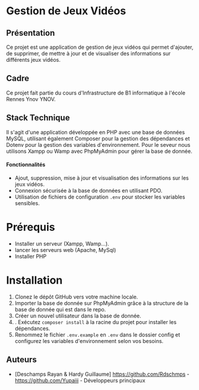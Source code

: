 # Gestion de Jeux Vidéos

## Présentation
Ce projet est une application de gestion de jeux vidéos qui permet d'ajouter, de supprimer, de mettre à jour et de visualiser des informations sur différents jeux vidéos.

## Cadre

Ce projet fait partie du cours d'Infrastructure de B1 informatique à l'école Rennes Ynov YNOV. 

## Stack Technique
Il s'agit d'une application développée en PHP avec une base de données MySQL, utilisant également Composer pour la gestion des dépendances et Dotenv pour la gestion des variables d'environnement.
Pour le seveur nous utilisons Xampp ou Wamp avec PhpMyAdmin pour gérer la base de donnée.

#### Fonctionnalités
- Ajout, suppression, mise à jour et visualisation des informations sur les jeux vidéos.
- Connexion sécurisée à la base de données en utilisant PDO.
- Utilisation de fichiers de configuration `.env` pour stocker les variables sensibles.
 


 # Prérequis 
 - Installer un serveur (Xampp, Wamp...).
 - lancer les serveurs web (Apache, MySql)
 - Installer PHP
 
# Installation

1. Clonez le dépôt GitHub vers votre machine locale.
2. Importer la base de donnée sur PhpMyAdmin grâce à la structure de la base de donnée qui est dans le repo.
3. Créer un nouvel utilisateur dans la base de donnée.
4. . Exécutez `composer install` à la racine du projet pour installer les dépendances.
5. Renommez le fichier `.env.example` en `.env` dans le dossier config et configurez les variables d'environnement selon vos besoins.






## Auteurs

- [Deschamps Rayan & Hardy Guillaume] https://github.com/Rdschmps - https://github.com/Yupaiii - Développeurs principaux


